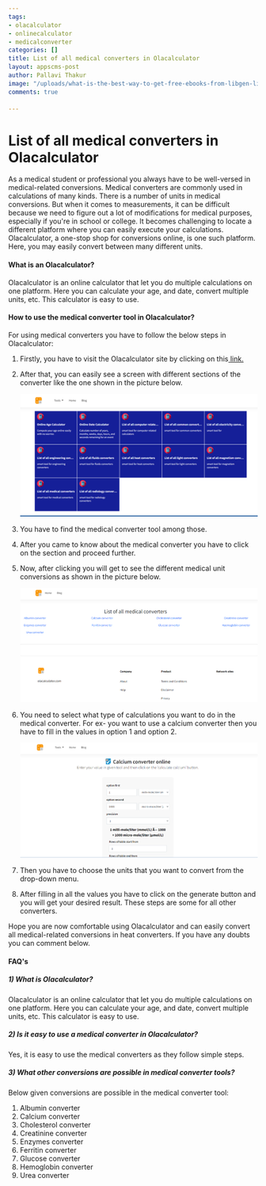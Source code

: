 ```yaml
---
tags:
- olacalculator
- onlinecalculator
- medicalconverter
categories: []
title: List of all medical converters in Olacalculator
layout: appscms-post
author: Pallavi Thakur
image: "/uploads/what-is-the-best-way-to-get-free-ebooks-from-libgen-library-genesis-12.png"
comments: true

---
```

# List of all medical converters in Olacalculator

As a medical student or professional you always have to be well-versed in medical-related conversions. Medical converters are commonly used in calculations of many kinds. There is a number of units in medical conversions. But when it comes to measurements, it can be difficult because we need to figure out a lot of modifications for medical purposes, especially if you're in school or college. It becomes challenging to locate a different platform where you can easily execute your calculations. Olacalculator, a one-stop shop for conversions online, is one such platform. Here, you may easily convert between many different units.

#### What is an Olacalculator?

Olacalculator is an online calculator that let you do multiple calculations on one platform. Here you can calculate your age, and date, convert multiple units, etc. This calculator is easy to use.

#### How to use the medical converter tool in Olacalculator?

For using medical converters you have to follow the below steps in Olacalculator:

1. Firstly, you have to visit the Olacalculator site by clicking on this[ link.](https://olacalculator.com/)
2. After that, you can easily see a screen with different sections of the converter like the one shown in the picture below.

   ![](/uploads/screenshot-2022-11-15-222045.png)
3. You have to find the medical converter tool among those.
4. After you came to know about the medical converter you have to click on the section and proceed further.
5. Now, after clicking you will get to see the different medical unit conversions as shown in the picture below.

   ![](/uploads/screenshot-2022-11-29-082213.png)
6. You need to select what type of calculations you want to do in the medical converter. For ex- you want to use a calcium converter then you have to fill in the values in option 1 and option 2.

   ![](/uploads/screenshot-2022-11-29-082331.png)
7. Then you have to choose the units that you want to convert from the drop-down menu.
8. After filling in all the values you have to click on the generate button and you will get your desired result. These steps are some for all other converters.

Hope you are now comfortable using Olacalculator and can easily convert all medical-related conversions in heat converters. If you have any doubts you can comment below.

#### FAQ's

##### 1) What is Olacalculator?

Olacalculator is an online calculator that let you do multiple calculations on one platform. Here you can calculate your age, and date, convert multiple units, etc. This calculator is easy to use.

##### 2) Is it easy to use a medical converter in Olacalculator?

Yes, it is easy to use the medical converters as they follow simple steps.

##### 3) What other conversions are possible in medical converter tools?

Below given conversions are possible in the medical converter tool:

1. Albumin converter
2. Calcium converter
3. Cholesterol converter
4. Creatinine converter
5. Enzymes converter
6. Ferritin converter
7. Glucose converter
8. Hemoglobin converter
9. Urea converter